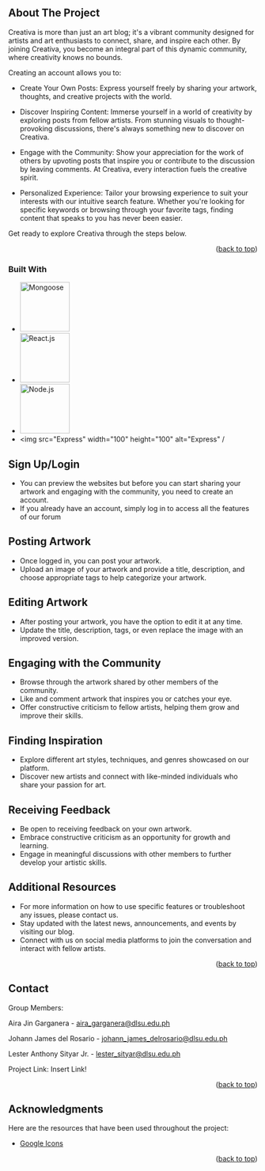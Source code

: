 
## About The Project

Creativa is more than just an art blog; it's a vibrant community designed for artists and art enthusiasts to connect, share, and inspire each other. By joining Creativa, you become an integral part of this dynamic community, where creativity knows no bounds.

Creating an account allows you to:
* Create Your Own Posts: Express yourself freely by sharing your artwork, thoughts, and creative projects with the world.

* Discover Inspiring Content: Immerse yourself in a world of creativity by exploring posts from fellow artists. From stunning visuals to thought-provoking discussions, there's always something new to discover on Creativa.

* Engage with the Community: Show your appreciation for the work of others by upvoting posts that inspire you or contribute to the discussion by leaving comments. At Creativa, every interaction fuels the creative spirit.

* Personalized Experience: Tailor your browsing experience to suit your interests with our intuitive search feature. Whether you're looking for specific keywords or browsing through your favorite tags, finding content that speaks to you has never been easier.

Get ready to explore Creativa through the steps below.

<p align="right">(<a href="#readme-top">back to top</a>)</p>

### Built With

* <img src="Mongoose" width="100" height="100" alt="Mongoose" />
* <img src="React.js" width="100" height="100" alt="React.js" />
* <img src="Node.js" width="100" height="100" alt="Node.js" />
* <img src="Express" width="100" height="100" alt="Express" /


<!-- USAGE EXAMPLES -->
## Sign Up/Login

  - You can preview the websites but before you can start sharing your artwork and engaging with the community, you need to create an account.
  - If you already have an account, simply log in to access all the features of our forum

## Posting Artwork

  - Once logged in, you can post your artwork.
  - Upload an image of your artwork and provide a title, description, and choose appropriate tags to help categorize your artwork.

## Editing Artwork 
 
  - After posting your artwork, you have the option to edit it at any time.
  - Update the title, description, tags, or even replace the image with an improved version.

## Engaging with the Community

  - Browse through the artwork shared by other members of the community.
  - Like and comment artwork that inspires you or catches your eye.
  - Offer constructive criticism to fellow artists, helping them grow and improve their skills.

## Finding Inspiration
  - Explore different art styles, techniques, and genres showcased on our platform.
  - Discover new artists and connect with like-minded individuals who share your passion for art.

## Receiving Feedback

  - Be open to receiving feedback on your own artwork.
  - Embrace constructive criticism as an opportunity for growth and learning.
  - Engage in meaningful discussions with other members to further develop your artistic skills.

## Additional Resources

  - For more information on how to use specific features or troubleshoot any issues, please contact us.
  - Stay updated with the latest news, announcements, and events by visiting our blog.
  - Connect with us on social media platforms to join the conversation and interact with fellow artists.

<p align="right">(<a href="#readme-top">back to top</a>)</p>




<!-- CONTACT -->
## Contact

Group Members:

Aira Jin Garganera - aira_garganera@dlsu.edu.ph

Johann James del Rosario - johann_james_delrosario@dlsu.edu.ph

Lester Anthony Sityar Jr. - lester_sityar@dlsu.edu.ph

Project Link: Insert Link!

<p align="right">(<a href="#readme-top">back to top</a>)</p>



<!-- ACKNOWLEDGMENTS -->
## Acknowledgments

Here are the resources that have been used throughout the project:

* [Google Icons](https://fonts.google.com/icons)


<!-- * [Choose an Open Source License](https://choosealicense.com)
* [GitHub Emoji Cheat Sheet](https://www.webpagefx.com/tools/emoji-cheat-sheet)
* [Malven's Flexbox Cheatsheet](https://flexbox.malven.co/)
* [Malven's Grid Cheatsheet](https://grid.malven.co/)
* [Img Shields](https://shields.io)
* [GitHub Pages](https://pages.github.com)
* [Font Awesome](https://fontawesome.com)
* [React Icons](https://react-icons.github.io/react-icons/search) -->

<p align="right">(<a href="#readme-top">back to top</a>)</p>

[Mongoose]: https://cdn-icons-png.flaticon.com/512/185/185702.png
[Express]: https://ajeetchaulagain.com/static/7cb4af597964b0911fe71cb2f8148d64/87351/express-js.png
[Node.js]: https://static-00.iconduck.com/assets.00/node-js-icon-454x512-nztofx17.png
[React.js]: https://static-00.iconduck.com/assets.00/react-icon-512x456-5xl7nmtw.png